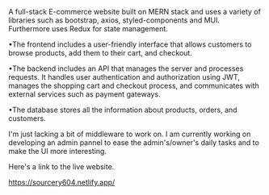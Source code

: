A full-stack E-commerce website built on MERN stack and uses a variety of libraries such as bootstrap, axios, styled-components and MUI. Furthermore uses Redux for state management.


•The frontend includes a user-friendly interface that allows customers to browse products, add them to their cart, and checkout. 

•The backend includes an API that manages the server and processes requests. It handles user authentication and authorization using JWT, manages the shopping cart and checkout process, and communicates with external services such as payment gateways.

•The database stores all the information about products, orders, and customers.


I'm just lacking a bit of middleware to work on. I am currently working on developing an admin pannel to ease the admin's/owner's daily tasks and to make the UI more interesting.

Here's a link to the live website.

https://sourcery604.netlify.app/
